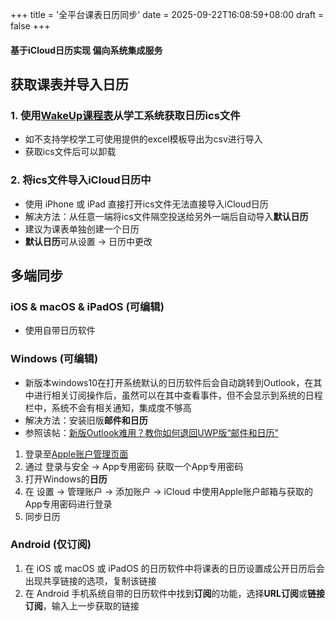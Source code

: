 +++
title = '全平台课表日历同步'
date = 2025-09-22T16:08:59+08:00
draft = false
+++
#### 基于iCloud日历实现 偏向系统集成服务
## 获取课表并导入日历
### 1. 使用[WakeUp课程表](https://www.wakeup.fun/)从学工系统获取日历ics文件
- 如不支持学校学工可使用提供的excel模板导出为csv进行导入
- 获取ics文件后可以卸载
### 2. 将ics文件导入iCloud日历中
- 使用 iPhone 或 iPad 直接打开ics文件无法直接导入iCloud日历   
- 解决方法：从任意一端将ics文件隔空投送给另外一端后自动导入**默认日历**
- 建议为课表单独创建一个日历
- **默认日历**可从设置 -> 日历中更改
## 多端同步
### iOS & macOS & iPadOS (可编辑)
- 使用自带日历软件
### Windows (可编辑)
- 新版本windows10在打开系统默认的日历软件后会自动跳转到Outlook，在其中进行相关订阅操作后，虽然可以在其中查看事件，但不会显示到系统的日程栏中，系统不会有相关通知，集成度不够高
- 解决方法：安装旧版**邮件和日历**
- 参照该帖：[新版Outlook难用？教你如何退回UWP版“邮件和日历”](https://zhuanlan.zhihu.com/p/1906134420785705827)
1. 登录至[Apple账户管理页面](https://account.apple.com/account/manage)
2. 通过 登录与安全 -> App专用密码 获取一个App专用密码
3. 打开Windows的**日历**
4. 在 设置 -> 管理账户 -> 添加账户 -> iCloud 中使用Apple账户邮箱与获取的App专用密码进行登录
5. 同步日历
### Android (仅订阅)
1. 在 iOS 或 macOS 或 iPadOS 的日历软件中将课表的日历设置成公开日历后会出现共享链接的选项，复制该链接
2. 在 Android 手机系统自带的日历软件中找到**订阅**的功能，选择**URL订阅**或**链接订阅**，输入上一步获取的链接
